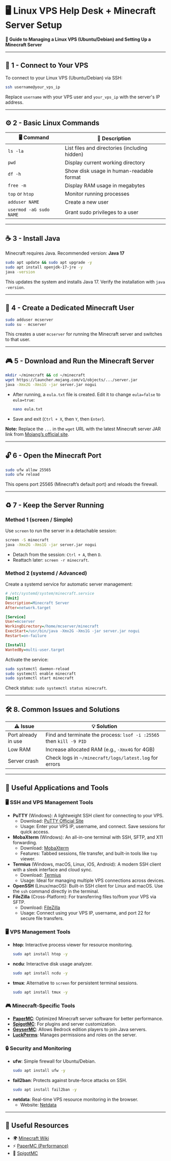 # 🖥️ Linux VPS Help Desk + Minecraft Server Setup  
**📘 Guide to Managing a Linux VPS (Ubuntu/Debian) and Setting Up a Minecraft Server**

---

## 🔑 1 - Connect to Your VPS  

To connect to your Linux VPS (Ubuntu/Debian) via SSH:  
```bash
ssh username@your_vps_ip
```  
Replace `username` with your VPS user and `your_vps_ip` with the server's IP address.

---

## ⚙️ 2 - Basic Linux Commands  

| 🖥️ Command | 📘 Description |
|------------|---------------------|
| `ls -la`   | List files and directories (including hidden) |
| `pwd`      | Display current working directory |
| `df -h`    | Show disk usage in human-readable format |
| `free -m`  | Display RAM usage in megabytes |
| `top` or `htop` | Monitor running processes |
| `adduser NAME`  | Create a new user |
| `usermod -aG sudo NAME` | Grant sudo privileges to a user |

---

## ☕ 3 - Install Java  

Minecraft requires Java. Recommended version: **Java 17**  
```bash
sudo apt update && sudo apt upgrade -y
sudo apt install openjdk-17-jre -y
java -version
```  
This updates the system and installs Java 17. Verify the installation with `java -version`.

---

## 👤 4 - Create a Dedicated Minecraft User  

```bash
sudo adduser mcserver
sudo su - mcserver
```  
This creates a user `mcserver` for running the Minecraft server and switches to that user.

---

## 🎮 5 - Download and Run the Minecraft Server  

```bash
mkdir ~/minecraft && cd ~/minecraft
wget https://launcher.mojang.com/v1/objects/.../server.jar
java -Xmx2G -Xms1G -jar server.jar nogui
```  
- After running, a `eula.txt` file is created. Edit it to change `eula=false` to `eula=true`:  
  ```bash
  nano eula.txt
  ```
- Save and exit (`Ctrl + X`, then `Y`, then `Enter`).

**Note:** Replace the `...` in the `wget` URL with the latest Minecraft server JAR link from [Mojang’s official site](https://www.minecraft.net/en-us/download/server).

---

## 🔓 6 - Open the Minecraft Port  

```bash
sudo ufw allow 25565
sudo ufw reload
```  
This opens port 25565 (Minecraft’s default port) and reloads the firewall.

---

## ♻️ 7 - Keep the Server Running  

### Method 1 (screen / Simple)  
Use `screen` to run the server in a detachable session:  
```bash
screen -S minecraft
java -Xmx2G -Xms1G -jar server.jar nogui
```  
- Detach from the session: `Ctrl + A`, then `D`.  
- Reattach later: `screen -r minecraft`.

### Method 2 (systemd / Advanced)  
Create a systemd service for automatic server management:  
```ini
# /etc/systemd/system/minecraft.service
[Unit]
Description=Minecraft Server
After=network.target

[Service]
User=mcserver
WorkingDirectory=/home/mcserver/minecraft
ExecStart=/usr/bin/java -Xmx2G -Xms1G -jar server.jar nogui
Restart=on-failure

[Install]
WantedBy=multi-user.target
```  

Activate the service:  
```bash
sudo systemctl daemon-reload
sudo systemctl enable minecraft
sudo systemctl start minecraft
```  
Check status: `sudo systemctl status minecraft`.

---

## 🛠️ 8. Common Issues and Solutions  

| ⚠️ Issue | 💡 Solution |
|---------------|------------------|
| Port already in use | Find and terminate the process: `lsof -i :25565` then `kill -9 PID` |
| Low RAM | Increase allocated RAM (e.g., `-Xmx4G` for 4GB) |
| Server crash | Check logs in `~/minecraft/logs/latest.log` for errors |

---

## 🔧 Useful Applications and Tools  

### 🖥️ SSH and VPS Management Tools  
- **PuTTY** (Windows): A lightweight SSH client for connecting to your VPS.  
  - Download: [PuTTY Official Site](https://www.putty.org/)  
  - Usage: Enter your VPS IP, username, and connect. Save sessions for quick access.  
- **MobaXterm** (Windows): An all-in-one terminal with SSH, SFTP, and X11 forwarding.  
  - Download: [MobaXterm](https://mobaxterm.mobatek.net/)  
  - Features: Tabbed sessions, file transfer, and built-in tools like `top` viewer.  
- **Termius** (Windows, macOS, Linux, iOS, Android): A modern SSH client with a sleek interface and cloud sync.  
  - Download: [Termius](https://termius.com/)  
  - Usage: Ideal for managing multiple VPS connections across devices.  
- **OpenSSH** (Linux/macOS): Built-in SSH client for Linux and macOS. Use the `ssh` command directly in the terminal.  
- **FileZilla** (Cross-Platform): For transferring files to/from your VPS via SFTP.  
  - Download: [FileZilla](https://filezilla-project.org/)  
  - Usage: Connect using your VPS IP, username, and port 22 for secure file transfers.  

### 🖥️ VPS Management Tools  
- **htop**: Interactive process viewer for resource monitoring.  
  ```bash
  sudo apt install htop -y
  ```
- **ncdu**: Interactive disk usage analyzer.  
  ```bash
  sudo apt install ncdu -y
  ```
- **tmux**: Alternative to `screen` for persistent terminal sessions.  
  ```bash
  sudo apt install tmux -y
  ```

### 🎮 Minecraft-Specific Tools  
- **[PaperMC](https://papermc.io/)**: Optimized Minecraft server software for better performance.  
- **[SpigotMC](https://www.spigotmc.org/)**: For plugins and server customization.  
- **[GeyserMC](https://geysermc.org/)**: Allows Bedrock edition players to join Java servers.  
- **[LuckPerms](https://luckperms.net/)**: Manages permissions and roles on the server.

### 🔒 Security and Monitoring  
- **ufw**: Simple firewall for Ubuntu/Debian.  
  ```bash
  sudo apt install ufw -y
  ```
- **fail2ban**: Protects against brute-force attacks on SSH.  
  ```bash
  sudo apt install fail2ban -y
  ```
- **netdata**: Real-time VPS resource monitoring in the browser.  
  - Website: [Netdata](https://www.netdata.cloud/)  

---

## 📌 Useful Resources  

- 🌍 [Minecraft Wiki](https://minecraft.wiki)  
- ⚡ [PaperMC (Performance)](https://papermc.io/)  
- 🔧 [SpigotMC](https://www.spigotmc.org/)
